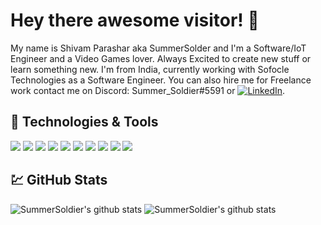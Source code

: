 # Hey there awesome visitor! 👋

My name is Shivam Parashar aka SummerSolder and I'm a Software/IoT Engineer and a Video Games lover. Always Excited to create new stuff or learn something new. I'm from India, currently working with Sofocle Technologies as a Software Engineer. You can also hire me for Freelance work contact me on Discord: Summer_Soldier#5591 or [![LinkedIn](https://img.shields.io/badge/Social-LinkedIn-informational?link=https://www.linkedin.com/in/shivam-parashar16/&link=https://www.linkedin.com/in/shivam-parashar16/&style=flat-square&logo=LinkedIn&logoColor=white&color=blue)](https://www.linkedin.com/in/shivam-parashar16/).

## 🔧 Technologies & Tools
![](https://img.shields.io/badge/OS-Linux-informational?style=for-the-badge&logo=linux&logoColor=white&color=red)
![](https://img.shields.io/badge/Shell-Bash-informational?style=for-the-badge&logo=gnu-bash&logoColor=white&color=red)
![](https://img.shields.io/badge/Code-JavaScript-informational?style=for-the-badge&logo=javascript&logoColor=white&color=red)
![](https://img.shields.io/badge/Code-Node.js-informational?style=for-the-badge&logo=Node.js&logoColor=white&color=red)
![](https://img.shields.io/badge/Code-React-informational?style=for-the-badge&logo=React&logoColor=white&color=red)
![](https://img.shields.io/badge/Code-C-informational?style=for-the-badge&logo=c&logoColor=white&color=red)
![](https://img.shields.io/badge/Code-Embedded_C-informational?style=for-the-badge&logo=c&logoColor=white&color=red)
![](https://img.shields.io/badge/Code-SourcePawn-informational?style=for-the-badge&logo=Source-Engine&logoColor=white&color=red)
![](https://img.shields.io/badge/Tool-MySQL-informational?style=for-the-badge&logo=MySQL&logoColor=white&color=red)
![](https://img.shields.io/badge/Tool-MongoDB-informational?style=for-the-badge&logo=MongoDB&logoColor=white&color=red)



## :chart: GitHub Stats
![SummerSoldier's github stats](https://github-readme-stats.vercel.app/api?username=Summer-16&count_private=true&show_icons=true&theme=monokai)
![SummerSoldier's github stats](https://github-readme-stats.vercel.app/api/top-langs/?username=anuraghazra&theme=monokai&layout=compact&langs_count=8)
